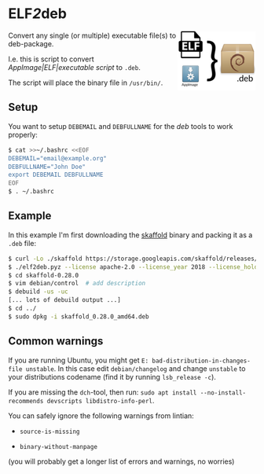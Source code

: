 # ELF*2*deb
<img align="right" src="https://raw.githubusercontent.com/NicolaiSoeborg/ELF2deb/master/.github/logo-small.png" alt="logo" />

Convert any single (or multiple) executable file(s) to deb-package.

I.e. this is script to convert *AppImage|ELF|executable script* to `.deb`.

The script will place the binary file in `/usr/bin/`.

## Setup

You want to setup `DEBEMAIL` and `DEBFULLNAME` for the *deb* tools to work properly:

```bash
$ cat >>~/.bashrc <<EOF
DEBEMAIL="email@example.org"
DEBFULLNAME="John Doe"
export DEBEMAIL DEBFULLNAME
EOF
$ . ~/.bashrc
```

## Example

In this example I'm first downloading the [skaffold](https://skaffold.dev/) binary and packing it as a `.deb` file:

```bash
$ curl -Lo ./skaffold https://storage.googleapis.com/skaffold/releases/latest/skaffold-linux-amd64
$ ./elf2deb.pyz --license apache-2.0 --license_year 2018 --license_holder "The Skaffold Authors" --package_name skaffold --package_version 0.28.0 --homepage "https://skaffold.dev/" ./skaffold
$ cd skaffold-0.28.0
$ vim debian/control  # add description
$ debuild -us -uc
[... lots of debuild output ...]
$ cd ../
$ sudo dpkg -i skaffold_0.28.0_amd64.deb
```

## Common warnings

If you are running Ubuntu, you might get `E: bad-distribution-in-changes-file unstable`.
In this case edit `debian/changelog` and change `unstable` to your distributions codename (find it by running `lsb_release -c`).

If you are missing the `dch`-tool, then run: `sudo apt install --no-install-recommends devscripts libdistro-info-perl`.

You can safely ignore the following warnings from lintian:

 * `source-is-missing`

 * `binary-without-manpage`

(you will probably get a longer list of errors and warnings, no worries)